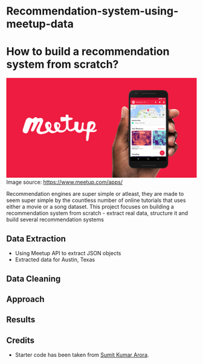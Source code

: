 # Recommendation-system-using-meetup-data
# How to build a recommendation system from scratch? 

![Image description](meetup_logo.png) <br />
Image source: https://www.meetup.com/apps/ 

Recommendation engines are super simple or atleast, they are made to seem super simple by the countless number of online tutorials that uses either a movie or a song dataset. This project focuses on building a recommendation system from scratch - extract real data, structure it and build several recommendation systems

## Data Extraction 

- Using Meetup API to extract JSON objects 
- Extracted data for Austin, Texas

## Data Cleaning

## Approach 

## Results 

## Credits
- Starter code has been taken from [Sumit Kumar Arora](https://github.com/reachsumit).
